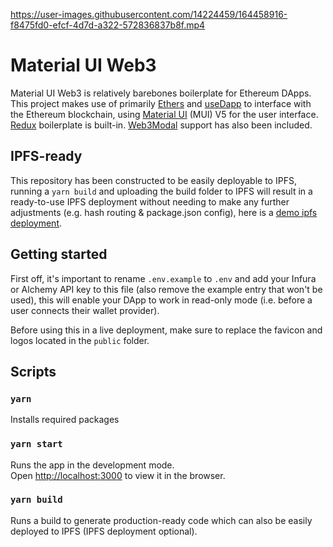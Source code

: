 https://user-images.githubusercontent.com/14224459/164458916-f8475fd0-efcf-4d7d-a322-572836837b8f.mp4

# Material UI Web3

Material UI Web3 is relatively barebones boilerplate for Ethereum DApps. This project makes use of primarily [Ethers](https://docs.ethers.io/v5/) and [useDapp](https://usedapp-docs.netlify.app/docs) to interface with the Ethereum blockchain, using [Material UI](https://mui.com/) (MUI) V5 for the user interface. [Redux](https://redux.js.org/) boilerplate is built-in. [Web3Modal](https://github.com/Web3Modal/web3modal) support has also been included.

## IPFS-ready

This repository has been constructed to be easily deployable to IPFS, running a `yarn build` and uploading the build folder to IPFS will result in a ready-to-use IPFS deployment without needing to make any further adjustments (e.g. hash routing & package.json config), here is a [demo ipfs deployment](https://vagabond.mypinata.cloud/ipfs/QmeNxURjGqpHE7EZ83GGeQNv1Zcr3PMG3n2DYvT3sA8dvr/#/).

## Getting started

First off, it's important to rename `.env.example` to `.env` and add your Infura or Alchemy API key to this file (also remove the example entry that won't be used), this will enable your DApp to work in read-only mode (i.e. before a user connects their wallet provider).

Before using this in a live deployment, make sure to replace the favicon and logos located in the `public` folder.

## Scripts

### `yarn`

Installs required packages

### `yarn start`

Runs the app in the development mode.\
Open [http://localhost:3000](http://localhost:3000) to view it in the browser.

### `yarn build`

Runs a build to generate production-ready code which can also be easily deployed to IPFS (IPFS deployment optional).
